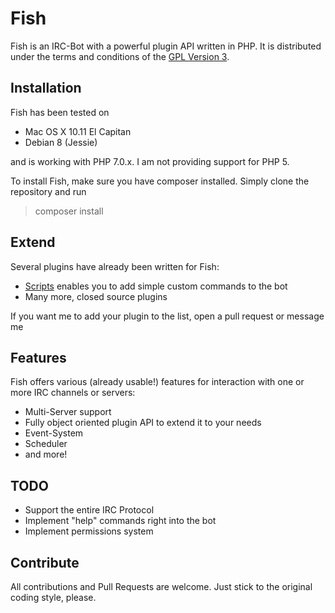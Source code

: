 # Fish

Fish is an IRC-Bot with a powerful plugin API written in PHP. 
It is distributed under the terms and conditions of the [GPL Version 3](LICENSE).

## Installation

Fish has been tested on 

* Mac OS X 10.11 El Capitan
* Debian 8 (Jessie)

and is working with PHP 7.0.x. I am not providing support for PHP 5.

To install Fish, make sure you have composer installed. Simply clone the repository and run
> composer install

## Extend

Several plugins have already been written for Fish: 

- [Scripts](https://github.com/nkreer/Fish-Scripts) enables you to add simple custom commands to the bot
- Many more, closed source plugins

If you want me to add your plugin to the list, open a pull request or message me

## Features

Fish offers various (already usable!) features for interaction with one or more IRC channels or servers: 

- Multi-Server support
- Fully object oriented plugin API to extend it to your needs
- Event-System
- Scheduler
- and more!

## TODO

- Support the entire IRC Protocol
- Implement "help" commands right into the bot
- Implement permissions system

## Contribute

All contributions and Pull Requests are welcome. Just stick to the original coding style, please.